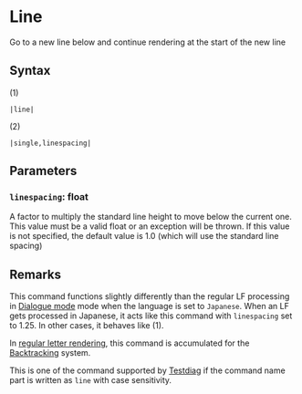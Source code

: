 # Line

Go to a new line below and continue rendering at the start of the new line

## Syntax

(1)

````
|line|
````

(2)

````
|single,linespacing|
````

## Parameters

### `linespacing`:  float

A factor to multiply the standard line height to move below the current one. This value must be a valid float or an exception will be thrown. If this value is not specified, the default value is 1.0 (which will use the standard line spacing)

## Remarks

This command functions slightly differently than the regular LF processing in [Dialogue mode](../../Dialogue%20mode.md) mode when the language is set to `Japanese`. When an LF gets processed in Japanese, it acts like this command with `linespacing` set to 1.25. In other cases, it behaves like (1).

In [regular letter rendering](../../Life%20Cycle/letter%20rendering/regular%20letter%20rendering.md), this command is accumulated for the [Backtracking](../../Related%20Systems/Backtracking.md) system.

This is one of the command supported by [Testdiag](Testdiag.md) if the command name part is written as `line` with case sensitivity.
